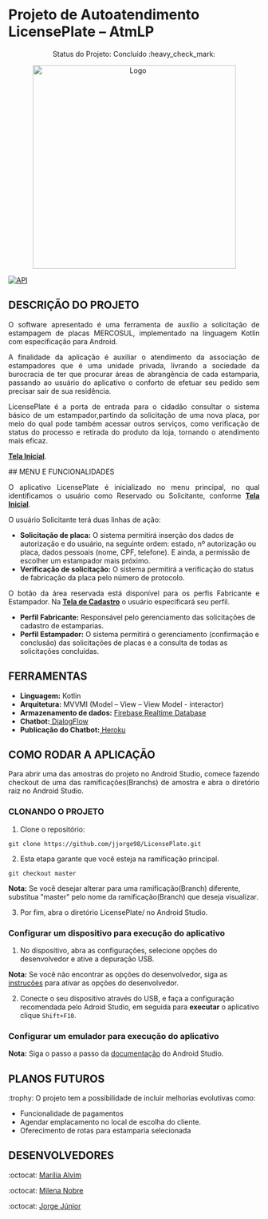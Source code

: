 # Projeto de Autoatendimento LicensePlate – AtmLP  

<p align="center"> Status do Projeto: Concluído :heavy_check_mark:</>
<div align="center">   
   <img width="407"  alt="Logo" src="https://user-images.githubusercontent.com/48803004/84099300-a76d9800-a9df-11ea-8173-5701c3b4f8f4.png">
</div>

[![API](https://img.shields.io/badge/API-23%2B-brightgreen.svg?style=flat)](https://android-arsenal.com/api?level=23)


## DESCRIÇÃO DO PROJETO
<p align="justify"> O software apresentado é uma ferramenta de auxílio a solicitação de estampagem de placas MERCOSUL, implementado na linguagem Kotlin com especificação para Android. </p>

<p align="justify"> A finalidade da aplicação é auxiliar o atendimento da associação de estampadores que é uma unidade privada, livrando a sociedade da burocracia de ter que procurar áreas de abrangência de cada estamparia, passando ao usuário do aplicativo o conforto de efetuar seu pedido sem precisar sair de sua residência. </p>

<p align="justify">  LicensePlate é a porta de entrada para o cidadão consultar o sistema básico de um estampador,partindo da solicitação de uma nova placa, por meio do qual pode também acessar outros serviços, como verificação de status do processo e retirada do produto da loja, tornando o atendimento mais eficaz. </p>
<p align="justify"><b><a href="https://user-images.githubusercontent.com/48803004/84548533-33333d00-acdc-11ea-95ef-e63d58b01e64.jpeg">Tela Inicial<a></b>.  </p>
## MENU E FUNCIONALIDADES
<p align="justify"> O aplicativo LicensePlate é inicializado no menu principal, no qual identificamos o usuário como Reservado ou Solicitante, conforme <b><a href="https://user-images.githubusercontent.com/48803004/84548533-33333d00-acdc-11ea-95ef-e63d58b01e64.jpeg">Tela Inicial<a></b>.  </p>
<p align="justify">O usuário Solicitante terá duas linhas de ação:</p>
<ul>
    <li><b>Solicitação de placa:</b> O sistema permitirá inserção dos dados de autorização e do usuário, na seguinte ordem: estado, nº autorização ou placa, dados pessoais (nome, CPF, telefone). E ainda, a permissão de escolher um estampador mais próximo.</li>
    <li><b>Verificação de solicitação:</b> O sistema permitirá a verificação do status de fabricação da placa pelo número de protocolo.</li>
</ul>  

<p align="justify">O botão da área reservada está disponível para os perfis Fabricante e Estampador. Na <b><a href="https://user-images.githubusercontent.com/48803004/84093070-961c8f80-a9cf-11ea-895f-4dd55bda52d4.png">Tela de Cadastro</a></b> o usuário especificará seu perfil.</p>
<ul>
    <li><b>Perfil Fabricante:</b> Responsável pelo gerenciamento das solicitações de cadastro de estamparias.</li>
    <li><b>Perfil Estampador:</b> O sistema permitirá o gerenciamento (confirmação e conclusão) das solicitações de placas e a consulta de todas as solicitações concluídas.</li>
</ul> 

## FERRAMENTAS

<ul>
   <li><b>Linguagem:</b> Kotlin</li>
   <li><b>Arquitetura:</b> MVVMI (Model – View – View Model - interactor) </li>
   <li><b>Armazenamento de dados:</b> <a href="https://firebase.google.com/docs/auth"> Firebase Realtime Database </a> </li>
   <li><b>Chatbot:</b><a href="https://dialogflow.com/docs"> DialogFlow </a></li>
   <li><b>Publicação do Chatbot:</b><a href="https://signup.heroku.com"> Heroku </a></li>
</ul>

## COMO RODAR A APLICAÇÃO 
<p align="justify"> Para abrir uma das amostras do projeto no Android Studio, comece fazendo checkout de uma das ramificações(Branchs) de amostra e abra o diretório raiz no Android Studio.</p>

### CLONANDO O PROJETO

1. Clone o repositório:

```
git clone https://github.com/jjorge98/LicensePlate.git
```

2. Esta etapa garante que você esteja na ramificação principal. 

```
git checkout master
```

<b>Nota:</b> Se você desejar alterar para uma ramificação(Branch) diferente, substitua "master" pelo nome da ramificação(Branch) que deseja visualizar.

3. Por fim, abra o diretório LicensePlate/ no Android Studio.

### Configurar um dispositivo para execução do aplicativo

1. No dispositivo, abra as configurações, selecione opções do desenvolvedor e ative a depuração USB.

<b>Nota:</b> Se você não encontrar as opções do desenvolvedor, siga as <a href="https://developer.android.com/studio/debug/dev-options">instruções</a> para ativar as opções do desenvolvedor.

2. Conecte o seu dispositivo através do USB, e faça a configuração recomendada pelo Adroid Studio, em seguida para <b>executar</b> o aplicativo clique ```Shift+F10```.

### Configurar um emulador para execução do aplicativo

<b>Nota:</b> Siga o passo a passo da <a href="https://developer.android.com/studio/run/emulator">documentação</a> do Android Studio.

## PLANOS FUTUROS 
<p align="justify"> :trophy: O projeto tem a possibilidade de incluir melhorias evolutivas como:</p>
<ul>
    <li>Funcionalidade de pagamentos</li>
    <li>Agendar emplacamento no local de escolha do cliente.</li>
    <li>Oferecimento de rotas para estamparia selecionada</li>
</ul>  

## DESENVOLVEDORES
<p align="justify"> :octocat: <a href="https://github.com/mariliaalvim"> Marília Alvim </a> </p>
<p align="justify"> :octocat: <a href="https://github.com/MilenaNobre"> Milena Nobre </a> </p>
<p align="justify"> :octocat: <a href="https://github.com/jjorge98"> Jorge Júnior </a> </p>
